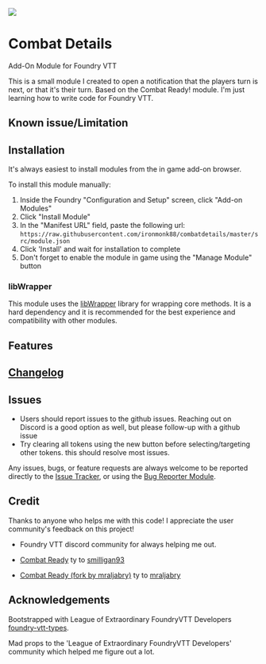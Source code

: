 
![](https://img.shields.io/badge/Foundry-v0.7.9-informational)
# Combat Details

Add-On Module for Foundry VTT

This is a small module I created to open a notification that the players turn is next, or that it's their turn.
Based on the Combat Ready! module.  I'm just learning how to write code for Foundry VTT.

## Known issue/Limitation
## Installation

It's always easiest to install modules from the in game add-on browser.

To install this module manually:
1.  Inside the Foundry "Configuration and Setup" screen, click "Add-on Modules"
2.  Click "Install Module"
3.  In the "Manifest URL" field, paste the following url:
`https://raw.githubusercontent.com/ironmonk88/combatdetails/master/src/module.json`
4.  Click 'Install' and wait for installation to complete
5.  Don't forget to enable the module in game using the "Manage Module" button

### libWrapper

This module uses the [libWrapper](https://github.com/ruipin/fvtt-lib-wrapper) library for wrapping core methods. It is a hard dependency and it is recommended for the best experience and compatibility with other modules.

## Features

## [Changelog](./changelog.md)

## Issues

- Users should report issues to the github issues. Reaching out on Discord is a good option as well, but please follow-up with a github issue
- Try clearing all tokens using the new button before selecting/targeting other tokens. this should resolve most issues.

Any issues, bugs, or feature requests are always welcome to be reported directly to the [Issue Tracker](https://github.com/ironmonk88/combatdetails/issues ), or using the [Bug Reporter Module](https://foundryvtt.com/packages/bug-reporter/).

## Credit

Thanks to anyone who helps me with this code! I appreciate the user community's feedback on this project!

- Foundry VTT discord community for always helping me out.

- [Combat Ready](https://github.com/smilligan93/combatready) ty to [smilligan93](https://github.com/smilligan93)
- [Combat Ready (fork by mraljabry)](https://github.com/mraljabry/combatready) ty to [mraljabry](https://github.com/mraljabry/)

## Acknowledgements

Bootstrapped with League of Extraordinary FoundryVTT Developers  [foundry-vtt-types](https://github.com/League-of-Foundry-Developers/foundry-vtt-types).

Mad props to the 'League of Extraordinary FoundryVTT Developers' community which helped me figure out a lot.
